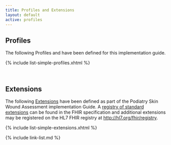 ```yaml
---
title: Profiles and Extensions
layout: default
active: profiles
---
```

## Profiles

The following Profiles and have been defined for this implementation guide.

{% include list-simple-profiles.xhtml %}

<br />

## Extensions

The following [Extensions]({{site.data.fhir.path}}extensibility.html) have been defined as part of the Podiatry Skin Wound Assessment implementation Guide. A [registry of standard extensions]({{site.data.fhir.path}}extensibility-registry.html) can be found in the FHIR specification and additional extensions may be registered on the HL7 FHIR registry at http://hl7.org/fhir/registry.


{% include list-simple-extensions.xhtml %}


{% include link-list.md %}

<br />
